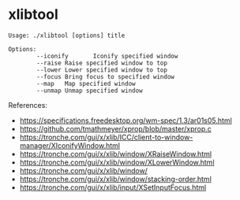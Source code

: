# xlibtool

```
Usage: ./xlibtool [options] title

Options:
        --iconify       Iconify specified window
        --raise Raise specified window to top
        --lower Lower specified window to top
        --focus Bring focus to specified window
        --map   Map specified window
        --unmap Unmap specified window
```

References:

* https://specifications.freedesktop.org/wm-spec/1.3/ar01s05.html
* https://github.com/tmathmeyer/xprop/blob/master/xprop.c
* https://tronche.com/gui/x/xlib/ICC/client-to-window-manager/XIconifyWindow.html
* https://tronche.com/gui/x/xlib/window/XRaiseWindow.html
* https://tronche.com/gui/x/xlib/window/XLowerWindow.html
* https://tronche.com/gui/x/xlib/window/
* https://tronche.com/gui/x/xlib/window/stacking-order.html
* https://tronche.com/gui/x/xlib/input/XSetInputFocus.html